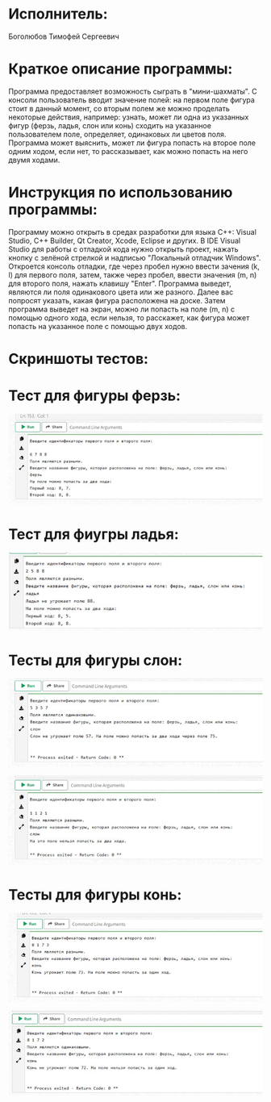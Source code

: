 # Исполнитель:
Боголюбов Тимофей Сергеевич

# Краткое описание программы:
Программа предоставляет возможность сыграть в "мини-шахматы". С консоли пользователь вводит значение полей: на первом поле фигура стоит в данный момент, со вторым полем же можно проделать некоторые действия, например: узнать, может ли одна из указанных фигур (ферзь, ладья, слон или конь) сходить на указанное пользователем поле, определяет, одинаковых ли цветов поля. Программа может выяснить, может ли фигура попасть на второе поле одним ходом, если нет, то рассказывает, как можно попасть на него двумя ходами. 

# Инструкция по использованию программы:

Программу можно открыть в средах разработки для языка С++: Visual Studio, C++ Builder, Qt Creator, Xcode, Eclipse и других. В IDE Visual Studio для работы с отладкой кода нужно открыть проект, нажать кнопку с зелёной стрелкой и надписью "Локальный отладчик Windows". Откроется консоль отладки, где через пробел нужно ввести зачения (k, l) для первого поля, затем, также через пробел, ввести значения (m, n) для второго поля, нажать клавишу "Enter". Программа выведет, являются ли поля одинакового цвета или же разного. Далее вас попросят указать, какая фигура расположена на доске. Затем программа выведет на экран, можно ли попасть на поле (m, n) с помощью одного хода, если нельзя, то расскажет, как фигура может попасть на указанное поле с помощью двух ходов.

# Скриншоты тестов:
# Тест для фигуры ферзь: 

![Alt-текст](https://github.com/tbogolyubov/Laboratory-work-3/blob/main/тест%20ферзь.jpg)

# Тест для фиугры ладья: 

![Alt-текст](https://github.com/tbogolyubov/Laboratory-work-3/blob/main/%D1%82%D0%B5%D1%81%D1%82%20%D0%BB%D0%B0%D0%B4%D1%8C%D1%8F.jpg)

# Тесты для фигуры слон: 

![Alt-текст](https://github.com/tbogolyubov/Laboratory-work-3/blob/main/%D1%82%D0%B5%D1%81%D1%82%20%D1%81%D0%BB%D0%BE%D0%BD%201.jpg)

![Alt-текст](https://github.com/tbogolyubov/Laboratory-work-3/blob/main/%D1%82%D0%B5%D1%81%D1%82%20%D1%81%D0%BB%D0%BE%D0%BD%202.jpg)

# Тесты для фигуры конь:

![Alt-текст](https://github.com/tbogolyubov/Laboratory-work-3/blob/main/%D1%82%D0%B5%D1%81%D1%82%20%D0%BA%D0%BE%D0%BD%D1%8C%201.jpg)

![Alt-текст](https://github.com/tbogolyubov/Laboratory-work-3/blob/main/%D1%82%D0%B5%D1%81%D1%82%20%D0%BA%D0%BE%D0%BD%D1%8C%202.jpg)
